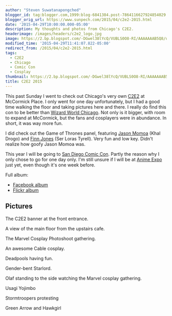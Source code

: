 ```yaml
---
author: "Steven Suwatanapongched"
blogger_id: tag:blogger.com,1999:blog-6841384.post-7864116627924854029
blogger_orig_url: https://www.sunpech.com/2015/04/c2e2-2015.html
date: '2015-04-29T10:00:00.000-05:00'
description: My thoughts and photos from Chicago's C2E2.
headerimage: /images/headers/c2e2_logo.jpg
image: https://2.bp.blogspot.com/-DGwel38lYcQ/VUBLS0O8-RI/AAAAAAAB5Q8/uZgN0RSFdn8/s800/2015-04-26%2Bat%2B11-06-02.jpg
modified_time: '2015-04-29T11:41:07.822-05:00'
redirect_from: /2015/04/c2e2-2015.html
tags:
  - C2E2
  - Chicago
  - Comic Con
  - Cosplay
thumbnail: https://2.bp.blogspot.com/-DGwel38lYcQ/VUBLS0O8-RI/AAAAAAAB5Q8/uZgN0RSFdn8/s800/2015-04-26%2Bat%2B11-06-02.jpg
title: C2E2 2015
---
```



This past Sunday I went to check out Chicago's very own <a href="https://www.c2e2.com/">C2E2</a> at McCormick Place. I only went for one day unfortunately, but I had a good time walking the floor and taking pictures here and there. I really do find this con to be better than <a href="https://www.wizardworld.com/chicago.html">Wizard World Chicago</a>. Not only is it bigger, with room to expand at McCormick, but the fans and cosplayers were in abundance. In short, it was way more fun.

I did check out the Game of Thrones panel, featuring <a href="https://www.imdb.com/name/nm0597388/">Jason Momoa</a> (Khal Drogo) and <a href="https://www.imdb.com/name/nm3645691/">Finn Jones</a> (Ser Loras Tyrell). Very fun and low key. Didn't realize how goofy Jason Momoa was.

This year I will be going to <a href="https://www.comic-con.org/cci">San Diego Comic Con</a>. Partly the reason why I only chose to go for one day only. I'm still unsure if I will be at <a href="https://www.anime-expo.org/">Anime Expo</a> just yet, even though it's one week before.

Full album:
<ul>
  <li><a href="https://www.facebook.com/media/set/?set=a.878883582176667.1073741884.408588035872893&amp;type=3">Facebook album</a></li>
  <li><a href="https://www.flickr.com/photos/sunpech/sets/72157649926032873/">Flickr album</a></li>
</ul>

<h2>Pictures</h2>

The C2E2 banner at the front entrance.
<a href="https://2.bp.blogspot.com/-DGwel38lYcQ/VUBLS0O8-RI/AAAAAAAB5Q8/uZgN0RSFdn8/s800/2015-04-26%2Bat%2B11-06-02.jpg" alt=""><img   border="0" src="https://2.bp.blogspot.com/-DGwel38lYcQ/VUBLS0O8-RI/AAAAAAAB5Q8/uZgN0RSFdn8/s800/2015-04-26%2Bat%2B11-06-02.jpg" alt=""   /></a>

A view of the main floor from the upstairs cafe.
<a href="https://2.bp.blogspot.com/-jnn0rLavMY4/VUBLWe6mKrI/AAAAAAAB5RU/42XvQEbKQQA/s800/2015-04-26%2Bat%2B11-34-32.jpg" alt=""><img   border="0" src="https://2.bp.blogspot.com/-jnn0rLavMY4/VUBLWe6mKrI/AAAAAAAB5RU/42XvQEbKQQA/s800/2015-04-26%2Bat%2B11-34-32.jpg" alt=""   /></a>

The Marvel Cosplay Photoshoot gathering.
<a href="https://4.bp.blogspot.com/-8jBiiLLBaSQ/VUBLXiFrRYI/AAAAAAAB5Rc/tFMM15TgRf0/s800/2015-04-26%2Bat%2B11-59-07.jpg" alt=""><img   border="0" src="https://4.bp.blogspot.com/-8jBiiLLBaSQ/VUBLXiFrRYI/AAAAAAAB5Rc/tFMM15TgRf0/s800/2015-04-26%2Bat%2B11-59-07.jpg" alt=""   /></a>

An awesome Cable cosplay.
<a href="https://4.bp.blogspot.com/-AJCNbnDGlVc/VUBLau1p48I/AAAAAAAB5Rs/vIVtiX4P5dQ/s800/2015-04-26%2Bat%2B12-00-54.jpg" alt=""><img   border="0" src="https://4.bp.blogspot.com/-AJCNbnDGlVc/VUBLau1p48I/AAAAAAAB5Rs/vIVtiX4P5dQ/s800/2015-04-26%2Bat%2B12-00-54.jpg" alt=""   /></a>

Deadpools having fun.
<a href="https://3.bp.blogspot.com/-AByfUgvvuJI/VUBLm8R1CPI/AAAAAAAB5Ss/3UPN9vyvFw8/s800/2015-04-26%2Bat%2B12-11-20.jpg" alt=""><img   border="0" src="https://3.bp.blogspot.com/-AByfUgvvuJI/VUBLm8R1CPI/AAAAAAAB5Ss/3UPN9vyvFw8/s800/2015-04-26%2Bat%2B12-11-20.jpg" alt=""   /></a>

Gender-bent Starlord.
<a href="https://3.bp.blogspot.com/-SMgV_4Ib1aU/VUBLpaMf_CI/AAAAAAAB5S8/OkrcG3eNWUo/s800/2015-04-26%2Bat%2B12-12-01.jpg" alt=""><img   border="0" src="https://3.bp.blogspot.com/-SMgV_4Ib1aU/VUBLpaMf_CI/AAAAAAAB5S8/OkrcG3eNWUo/s800/2015-04-26%2Bat%2B12-12-01.jpg" alt=""   /></a>

Olaf standing to the side watching the Marvel cosplay gathering.
<a href="https://3.bp.blogspot.com/-ysjElQ2g2-M/VUBLq5cNyPI/AAAAAAAB5TE/z5wkzz0E3Jg/s800/2015-04-26%2Bat%2B12-12-36.jpg" alt=""><img   border="0" src="https://3.bp.blogspot.com/-ysjElQ2g2-M/VUBLq5cNyPI/AAAAAAAB5TE/z5wkzz0E3Jg/s800/2015-04-26%2Bat%2B12-12-36.jpg" alt=""   /></a>

Usagi Yojimbo
<a href="https://4.bp.blogspot.com/-zACprMP54l4/VUBLrrdjPgI/AAAAAAAB5TM/E6GDuVDRFe4/s800/2015-04-26%2Bat%2B13-14-14.jpg" alt=""><img   border="0" src="https://4.bp.blogspot.com/-zACprMP54l4/VUBLrrdjPgI/AAAAAAAB5TM/E6GDuVDRFe4/s800/2015-04-26%2Bat%2B13-14-14.jpg" alt=""   /></a>

Stormtroopers protesting
<a href="https://2.bp.blogspot.com/-ofVKVEMZFRI/VUBLtIkI39I/AAAAAAAB5TU/JjWh_xZ46yU/s800/2015-04-26%2Bat%2B13-27-57.jpg" alt=""><img   border="0" src="https://2.bp.blogspot.com/-ofVKVEMZFRI/VUBLtIkI39I/AAAAAAAB5TU/JjWh_xZ46yU/s800/2015-04-26%2Bat%2B13-27-57.jpg" alt=""   /></a>

Green Arrow and Hawkgirl
<a href="https://1.bp.blogspot.com/-wH6vpD-JGHg/VUBLvRJQD1I/AAAAAAAB5Tk/F9VQvcVCHSk/s800/2015-04-26%2Bat%2B14-30-04.jpg" alt=""><img   border="0" src="https://1.bp.blogspot.com/-wH6vpD-JGHg/VUBLvRJQD1I/AAAAAAAB5Tk/F9VQvcVCHSk/s600/2015-04-26%2Bat%2B14-30-04.jpg" alt=""   /></a>
